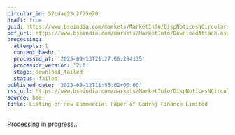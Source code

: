 ```yaml
---
circular_id: 57cdae23c2f25e28
draft: true
guid: https://www.bseindia.com/markets/MarketInfo/DispNoticesNCirculars.aspx?Noticeid={7487C924-1EBC-4687-A379-4A5E07E28D86}&noticeno=20250912-66&dt=09/12/2025&icount=66&totcount=103&flag=0
pdf_url: https://www.bseindia.com/markets/MarketInfo/DownloadAttach.aspx?id=20250912-66&attachedId=
processing:
  attempts: 1
  content_hash: ''
  processed_at: '2025-09-13T21:27:06.294135'
  processor_version: '2.0'
  stage: download_failed
  status: failed
published_date: '2025-09-12T11:55:02+00:00'
rss_url: https://www.bseindia.com/markets/MarketInfo/DispNoticesNCirculars.aspx?Noticeid={7487C924-1EBC-4687-A379-4A5E07E28D86}&noticeno=20250912-66&dt=09/12/2025&icount=66&totcount=103&flag=0
source: bse
title: Listing of new Commercial Paper of Godrej Finance Limited
---
```


Processing in progress...